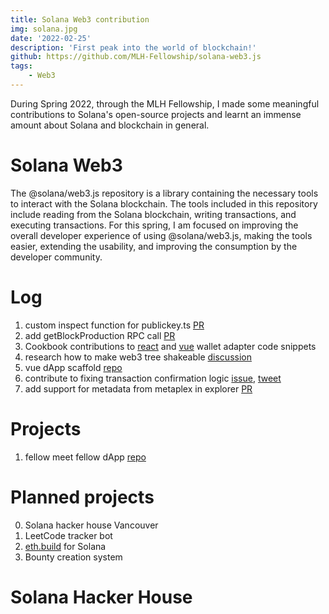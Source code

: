 ```yaml
---
title: Solana Web3 contribution
img: solana.jpg
date: '2022-02-25'
description: 'First peak into the world of blockchain!'
github: https://github.com/MLH-Fellowship/solana-web3.js
tags:
    - Web3
---
```


During Spring 2022, through the MLH Fellowship, I made some meaningful contributions to Solana's open-source projects and learnt an immense amount about Solana and blockchain in general.

# Solana Web3

The @solana/web3.js repository is a library containing the necessary tools to interact with the Solana blockchain. The tools included in this repository include reading from the Solana blockchain, writing transactions, and executing transactions. For this spring, I am focused on improving the overall developer experience of using @solana/web3.js, making the tools easier, extending the usability, and improving the consumption by the developer community.

# Log

1. custom inspect function for publickey.ts [PR](https://github.com/solana-labs/solana/pull/23055)
2. add getBlockProduction RPC call [PR](https://github.com/solana-labs/solana/pull/23300)
3. Cookbook contributions to [react](https://github.com/solana-developers/solana-cookbook/pull/287) and [vue](https://github.com/solana-developers/solana-cookbook/pull/286) wallet adapter code snippets
4. research how to make web3 tree shakeable [discussion](https://github.com/solana-labs/solana/issues/23332)
5. vue dApp scaffold [repo](https://github.com/solana-developers/dapp-scaffold-vue)
6. contribute to fixing transaction confirmation logic [issue](https://github.com/solana-labs/solana/pull/24211), [tweet](https://twitter.com/steveluscher/status/1525702800792989698)
7. add support for metadata from metaplex in explorer [PR](https://github.com/solana-labs/solana/pull/24496)

# Projects

1. fellow meet fellow dApp [repo](https://github.com/marcnjaramillo/mlh-hackathon-anchor)

# Planned projects

0. Solana hacker house Vancouver
1. LeetCode tracker bot
2. [eth.build](https://eth.build/) for Solana
3. Bounty creation system

# Solana Hacker House
